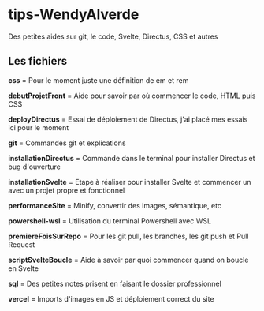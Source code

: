 # tips-WendyAlverde

Des petites aides sur git, le code, Svelte, Directus, CSS et autres

## Les fichiers

**css** = Pour le moment juste une définition de em et rem

**debutProjetFront** = Aide pour savoir par où commencer le code, HTML puis CSS

**deployDirectus** = Essai de déploiement de Directus, j'ai placé mes essais ici pour le moment

**git** = Commandes git et explications

**installationDirectus** = Commande dans le terminal pour installer Directus et bug d'ouverture

**installationSvelte** = Etape à réaliser pour installer Svelte et commencer un avec un projet propre et fonctionnel

**performanceSite** = Minify, convertir des images, sémantique, etc

**powershell-wsl** = Utilisation du terminal Powershell avec WSL

**premiereFoisSurRepo** =  Pour les git pull, les branches, les git push et Pull Request

**scriptSvelteBoucle** = Aide à savoir par quoi commencer quand on boucle en Svelte

**sql** = Des petites notes prisent en faisant le dossier professionnel

**vercel** = Imports d'images en JS et déploiement correct du site
